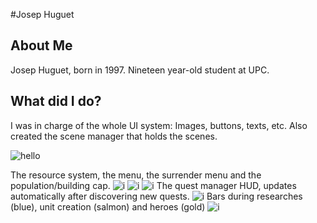 #Josep Huguet

## About Me

Josep Huguet, born in 1997. Nineteen year-old student at UPC.

## What did I do?
I was in charge of the whole UI system: Images, buttons, texts, etc. Also created the scene manager that holds the scenes.

![hello](http://i.imgur.com/3FdL0Y1.jpg)

The resource system, the menu, the surrender menu and the population/building cap.
![i](http://i.imgur.com/DSW711Y.png)
![i](http://i.imgur.com/eDjIenx.png)
![i](http://i.imgur.com/yFq3dXh.png)
The quest manager HUD, updates automatically after discovering new quests.
![i](http://i.imgur.com/1AXgZO5.png)
Bars during researches (blue), unit creation (salmon) and heroes (gold) 
![i](http://i.imgur.com/cXsNxgs.png)
